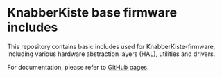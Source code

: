 # KnabberKiste base firmware includes
This repository contains basic includes used for KnabberKiste-firmware, including various hardware abstraction
layers (HAL), utilities and drivers.

For documentation, please refer to [GitHub pages](https://knabberkiste.github.io/firmware-base/index.html).